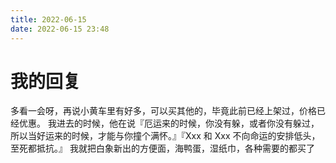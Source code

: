 ```yaml
---
title: 2022-06-15
date: 2022-06-15 23:48
---
```


# 我的回复

多看一会呀，再说小黄车里有好多，可以买其他的，毕竟此前已经上架过，价格已经优惠。
我进去的时候，他在说『厄运来的时候，你没有躲，或者你没有躲过，所以当好运来的时候，才能与你撞个满怀。』『Xxx 和 Xxx 不向命运的安排低头，至死都抵抗。』
我就把白象新出的方便面，海鸭蛋，湿纸巾，各种需要的都买了